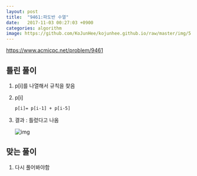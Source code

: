 ```yaml
---
layout: post
title:  "9461:파도반 수열"
date:   2017-11-03 00:27:03 +0900
categories: algorithm
image: https://github.com/KoJunHee/kojunhee.github.io/raw/master/img/5.png
---
```



<https://www.acmicpc.net/problem/9461>

## 틀린 풀이

1. p[i]를 나열해서 규칙을 찾음

2. p[i]

	```
	p[i]= p[i-1] + p[i-5]
	```
	
3. 결과 : 틀렸다고 나옴

	![img](https://github.com/KoJunHee/kojunhee.github.io/raw/master/img/5.png)
	
	
## 맞는 풀이

1. 다시 풀어봐야함


	



